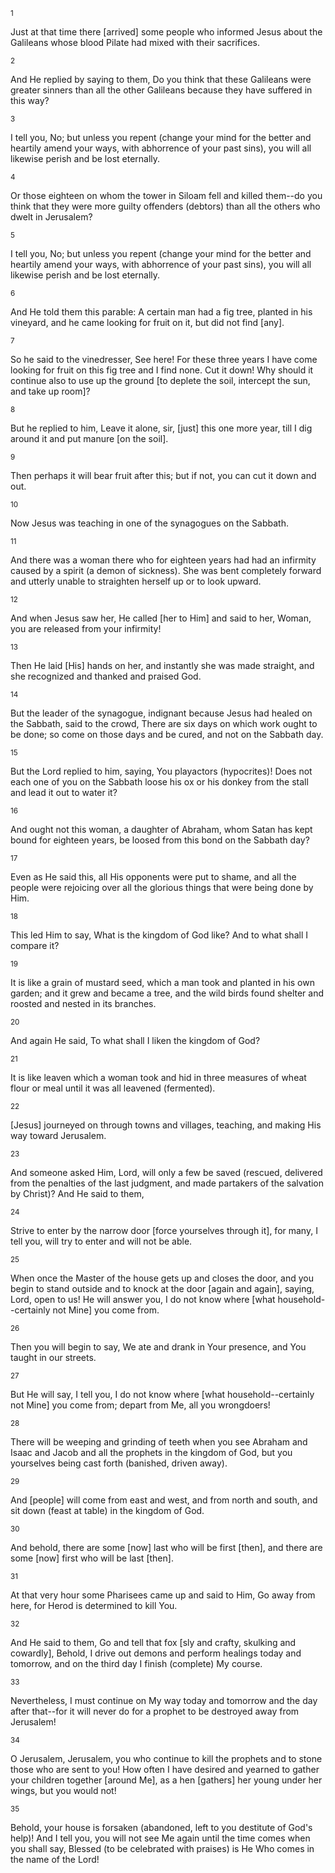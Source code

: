 <sup>1</sup> 

Just at that time there [arrived] some people who informed Jesus about the Galileans whose blood Pilate had mixed with their sacrifices. 

<sup>2</sup> 

And He replied by saying to them, Do you think that these Galileans were greater sinners than all the other Galileans because they have suffered in this way? 

<sup>3</sup> 

I tell you, No; but unless you repent (change your mind for the better and heartily amend your ways, with abhorrence of your past sins), you will all likewise perish and be lost eternally. 

<sup>4</sup> 

Or those eighteen on whom the tower in Siloam fell and killed them--do you think that they were more guilty offenders (debtors) than all the others who dwelt in Jerusalem? 

<sup>5</sup> 

I tell you, No; but unless you repent (change your mind for the better and heartily amend your ways, with abhorrence of your past sins), you will all likewise perish and be lost eternally. 

<sup>6</sup> 

And He told them this parable: A certain man had a fig tree, planted in his vineyard, and he came looking for fruit on it, but did not find [any]. 

<sup>7</sup> 

So he said to the vinedresser, See here! For these three years I have come looking for fruit on this fig tree and I find none. Cut it down! Why should it continue also to use up the ground [to deplete the soil, intercept the sun, and take up room]? 

<sup>8</sup> 

But he replied to him, Leave it alone, sir, [just] this one more year, till I dig around it and put manure [on the soil]. 

<sup>9</sup> 

Then perhaps it will bear fruit after this; but if not, you can cut it down and out. 

<sup>10</sup> 

Now Jesus was teaching in one of the synagogues on the Sabbath. 

<sup>11</sup> 

And there was a woman there who for eighteen years had had an infirmity caused by a spirit (a demon of sickness). She was bent completely forward and utterly unable to straighten herself up or to look upward. 

<sup>12</sup> 

And when Jesus saw her, He called [her to Him] and said to her, Woman, you are released from your infirmity! 

<sup>13</sup> 

Then He laid [His] hands on her, and instantly she was made straight, and she recognized and thanked and praised God. 

<sup>14</sup> 

But the leader of the synagogue, indignant because Jesus had healed on the Sabbath, said to the crowd, There are six days on which work ought to be done; so come on those days and be cured, and not on the Sabbath day. 

<sup>15</sup> 

But the Lord replied to him, saying, You playactors (hypocrites)! Does not each one of you on the Sabbath loose his ox or his donkey from the stall and lead it out to water it? 

<sup>16</sup> 

And ought not this woman, a daughter of Abraham, whom Satan has kept bound for eighteen years, be loosed from this bond on the Sabbath day? 

<sup>17</sup> 

Even as He said this, all His opponents were put to shame, and all the people were rejoicing over all the glorious things that were being done by Him. 

<sup>18</sup> 

This led Him to say, What is the kingdom of God like? And to what shall I compare it? 

<sup>19</sup> 

It is like a grain of mustard seed, which a man took and planted in his own garden; and it grew and became a tree, and the wild birds found shelter and roosted and nested in its branches. 

<sup>20</sup> 

And again He said, To what shall I liken the kingdom of God? 

<sup>21</sup> 

It is like leaven which a woman took and hid in three measures of wheat flour or meal until it was all leavened (fermented). 

<sup>22</sup> 

[Jesus] journeyed on through towns and villages, teaching, and making His way toward Jerusalem. 

<sup>23</sup> 

And someone asked Him, Lord, will only a few be saved (rescued, delivered from the penalties of the last judgment, and made partakers of the salvation by Christ)? And He said to them, 

<sup>24</sup> 

Strive to enter by the narrow door [force yourselves through it], for many, I tell you, will try to enter and will not be able. 

<sup>25</sup> 

When once the Master of the house gets up and closes the door, and you begin to stand outside and to knock at the door [again and again], saying, Lord, open to us! He will answer you, I do not know where [what household--certainly not Mine] you come from. 

<sup>26</sup> 

Then you will begin to say, We ate and drank in Your presence, and You taught in our streets. 

<sup>27</sup> 

But He will say, I tell you, I do not know where [what household--certainly not Mine] you come from; depart from Me, all you wrongdoers! 

<sup>28</sup> 

There will be weeping and grinding of teeth when you see Abraham and Isaac and Jacob and all the prophets in the kingdom of God, but you yourselves being cast forth (banished, driven away). 

<sup>29</sup> 

And [people] will come from east and west, and from north and south, and sit down (feast at table) in the kingdom of God. 

<sup>30</sup> 

And behold, there are some [now] last who will be first [then], and there are some [now] first who will be last [then]. 

<sup>31</sup> 

At that very hour some Pharisees came up and said to Him, Go away from here, for Herod is determined to kill You. 

<sup>32</sup> 

And He said to them, Go and tell that fox [sly and crafty, skulking and cowardly], Behold, I drive out demons and perform healings today and tomorrow, and on the third day I finish (complete) My course. 

<sup>33</sup> 

Nevertheless, I must continue on My way today and tomorrow and the day after that--for it will never do for a prophet to be destroyed away from Jerusalem! 

<sup>34</sup> 

O Jerusalem, Jerusalem, you who continue to kill the prophets and to stone those who are sent to you! How often I have desired and yearned to gather your children together [around Me], as a hen [gathers] her young under her wings, but you would not! 

<sup>35</sup> 

Behold, your house is forsaken (abandoned, left to you destitute of God's help)! And I tell you, you will not see Me again until the time comes when you shall say, Blessed (to be celebrated with praises) is He Who comes in the name of the Lord!